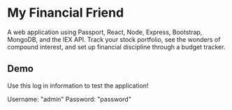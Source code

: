 # My Financial Friend
A web application using Passport, React, Node, Express, Bootstrap, MongoDB, and the IEX API. Track your stock portfolio, see the wonders of compound interest, and set up financial discipline through a budget tracker.

## Demo
Use this log in information to test the application!

Username: "admin"
Password: "password"




